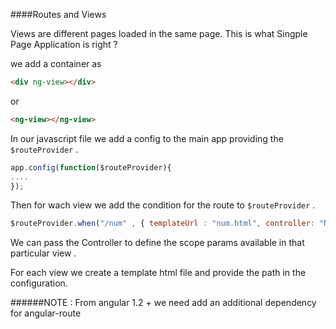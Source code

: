 ####Routes and Views 

Views are different pages loaded in the same page. This is what Singple Page Application is right ? 

we add a container as 
```html
<div ng-view></div>
```

or

```html
<ng-view></ng-view>
```
In our javascript file we add a config to the main app providing the `$routeProvider` .
```javascript
app.config(function($routeProvider){
....
});
```
Then for wach view we add the condition for the route to `$routeProvider` . 

```javascript
$routeProvider.when("/num" , { templateUrl : "num.html", controller: "NumController"})
```
We can pass the Controller to define the scope params available in that particular view . 

For each view we create a template html file and provide the path in the configuration.

######NOTE :  From angular 1.2 + we need add an additional dependency for angular-route
